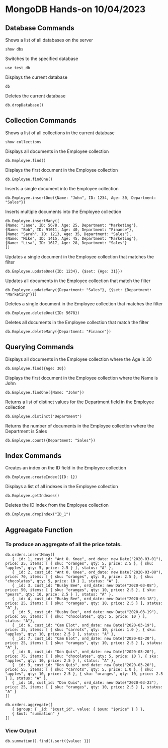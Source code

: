 # MongoDB Hands-on 10/04/2023
## Database Commands
Shows a list of all databases on the server
```
show dbs
```

Switches to the specified database
```
use test_db
```

Displays the current database
```
db
```

Deletes the current database
```
db.dropDatabase()
```
  
## Collection Commands

Shows a list of all collections in the current database
```
show collections
```

Displays all documents in the Employee collection
```
db.Employee.find()
```

Displays the first document in the Employee collection
```
db.Employee.findOne()
```

Inserts a single document into the Employee collection
```
db.Employee.insertOne({Name: "John", ID: 1234, Age: 30, Department: "Sales"})
```

Inserts multiple documents into the Employee collection
```
db.Employee.insertMany([
{Name: "Jane", ID: 5678, Age: 25, Department: "Marketing"},
{Name: "Bob", ID: 91011, Age: 40, Department: "Finance"},
{Name: "Sarah", ID: 1213, Age: 35, Department: "Sales"},
{Name: "Mike", ID: 1415, Age: 45, Department: "Marketing"},
{Name: "Lisa", ID: 1617, Age: 28, Department: "Sales"}
])
```

Updates a single document in the Employee collection that matches the filter
```
db.Employee.updateOne({ID: 1234}, {$set: {Age: 31}})
```

Updates all documents in the Employee collection that match the filter
```
db.Employee.updateMany({Department: "Sales"}, {$set: {Department: "Marketing"}})
```

Deletes a single document in the Employee collection that matches the filter
```
db.Employee.deleteOne({ID: 5678})
```

Deletes all documents in the Employee collection that match the filter
```
db.Employee.deleteMany({Department: "Finance"})
```

## Querying Commands

Displays all documents in the Employee collection where the Age is 30
```
db.Employee.find({Age: 30})
```

Displays the first document in the Employee collection where the Name is John
```
db.Employee.findOne({Name: "John"})
```

Returns a list of distinct values for the Department field in the Employee collection
```
db.Employee.distinct("Department")
```

Returns the number of documents in the Employee collection where the Department is Sales
```
db.Employee.count({Department: "Sales"})
```

## Index Commands

Creates an index on the ID field in the Employee collection
```
db.Employee.createIndex({ID: 1})
```

Displays a list of all indexes in the Employee collection
```
db.Employee.getIndexes()
```

Deletes the ID index from the Employee collection
```
db.Employee.dropIndex("ID_1")
```

## Aggreagate Function
### To produce an aggregate of all the price totals.
```
db.orders.insertMany([
   { _id: 1, cust_id: "Ant O. Knee", ord_date: new Date("2020-03-01"), price: 25, items: [ { sku: "oranges", qty: 5, price: 2.5 }, { sku: "apples", qty: 5, price: 2.5 } ], status: "A" },
   { _id: 2, cust_id: "Ant O. Knee", ord_date: new Date("2020-03-08"), price: 70, items: [ { sku: "oranges", qty: 8, price: 2.5 }, { sku: "chocolates", qty: 5, price: 10 } ], status: "A" },
   { _id: 3, cust_id: "Busby Bee", ord_date: new Date("2020-03-08"), price: 50, items: [ { sku: "oranges", qty: 10, price: 2.5 }, { sku: "pears", qty: 10, price: 2.5 } ], status: "A" },
   { _id: 4, cust_id: "Busby Bee", ord_date: new Date("2020-03-18"), price: 25, items: [ { sku: "oranges", qty: 10, price: 2.5 } ], status: "A" },
   { _id: 5, cust_id: "Busby Bee", ord_date: new Date("2020-03-19"), price: 50, items: [ { sku: "chocolates", qty: 5, price: 10 } ], status: "A"},
   { _id: 6, cust_id: "Cam Elot", ord_date: new Date("2020-03-19"), price: 35, items: [ { sku: "carrots", qty: 10, price: 1.0 }, { sku: "apples", qty: 10, price: 2.5 } ], status: "A" },
   { _id: 7, cust_id: "Cam Elot", ord_date: new Date("2020-03-20"), price: 25, items: [ { sku: "oranges", qty: 10, price: 2.5 } ], status: "A" },
   { _id: 8, cust_id: "Don Quis", ord_date: new Date("2020-03-20"), price: 75, items: [ { sku: "chocolates", qty: 5, price: 10 }, { sku: "apples", qty: 10, price: 2.5 } ], status: "A" },
   { _id: 9, cust_id: "Don Quis", ord_date: new Date("2020-03-20"), price: 55, items: [ { sku: "carrots", qty: 5, price: 1.0 }, { sku: "apples", qty: 10, price: 2.5 }, { sku: "oranges", qty: 10, price: 2.5 } ], status: "A" },
   { _id: 10, cust_id: "Don Quis", ord_date: new Date("2020-03-23"), price: 25, items: [ { sku: "oranges", qty: 10, price: 2.5 } ], status: "A" }
])
```
```
db.orders.aggregate([
   { $group: { _id: "$cust_id", value: { $sum: "$price" } } },
   { $out: "summation" }
])
```
### View Output
```
db.summation().find().sort({value: 1})
```

